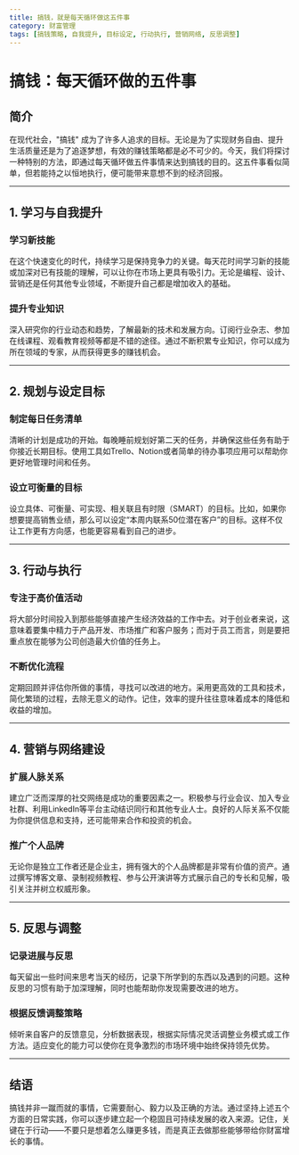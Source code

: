 ```yaml
---
title: 搞钱，就是每天循环做这五件事
category: 财富管理
tags: [搞钱策略, 自我提升, 目标设定, 行动执行, 营销网络, 反思调整]
---
```

# 搞钱：每天循环做的五件事

## 简介

在现代社会，"搞钱" 成为了许多人追求的目标。无论是为了实现财务自由、提升生活质量还是为了追逐梦想，有效的赚钱策略都是必不可少的。今天，我们将探讨一种特别的方法，即通过每天循环做五件事情来达到搞钱的目的。这五件事看似简单，但若能持之以恒地执行，便可能带来意想不到的经济回报。

---

## 1. 学习与自我提升

### 学习新技能
在这个快速变化的时代，持续学习是保持竞争力的关键。每天花时间学习新的技能或加深对已有技能的理解，可以让你在市场上更具有吸引力。无论是编程、设计、营销还是任何其他专业领域，不断提升自己都是增加收入的基础。

### 提升专业知识
深入研究你的行业动态和趋势，了解最新的技术和发展方向。订阅行业杂志、参加在线课程、观看教育视频等都是不错的途径。通过不断积累专业知识，你可以成为所在领域的专家，从而获得更多的赚钱机会。

---

## 2. 规划与设定目标

### 制定每日任务清单
清晰的计划是成功的开始。每晚睡前规划好第二天的任务，并确保这些任务有助于你接近长期目标。使用工具如Trello、Notion或者简单的待办事项应用可以帮助你更好地管理时间和任务。

### 设立可衡量的目标
设立具体、可衡量、可实现、相关联且有时限（SMART）的目标。比如，如果你想要提高销售业绩，那么可以设定“本周内联系50位潜在客户”的目标。这样不仅让工作更有方向感，也能更容易看到自己的进步。

---

## 3. 行动与执行

### 专注于高价值活动
将大部分时间投入到那些能够直接产生经济效益的工作中去。对于创业者来说，这意味着要集中精力于产品开发、市场推广和客户服务；而对于员工而言，则是要把重点放在能够为公司创造最大价值的任务上。

### 不断优化流程
定期回顾并评估你所做的事情，寻找可以改进的地方。采用更高效的工具和技术，简化繁琐的过程，去除无意义的动作。记住，效率的提升往往意味着成本的降低和收益的增加。

---

## 4. 营销与网络建设

### 扩展人脉关系
建立广泛而深厚的社交网络是成功的重要因素之一。积极参与行业会议、加入专业社群、利用LinkedIn等平台主动结识同行和其他专业人士。良好的人际关系不仅能为你提供信息和支持，还可能带来合作和投资的机会。

### 推广个人品牌
无论你是独立工作者还是企业主，拥有强大的个人品牌都是非常有价值的资产。通过撰写博客文章、录制视频教程、参与公开演讲等方式展示自己的专长和见解，吸引关注并树立权威形象。

---

## 5. 反思与调整

### 记录进展与反思
每天留出一些时间来思考当天的经历，记录下所学到的东西以及遇到的问题。这种反思的习惯有助于加深理解，同时也能帮助你发现需要改进的地方。

### 根据反馈调整策略
倾听来自客户的反馈意见，分析数据表现，根据实际情况灵活调整业务模式或工作方法。适应变化的能力可以使你在竞争激烈的市场环境中始终保持领先优势。

---

## 结语

搞钱并非一蹴而就的事情，它需要耐心、毅力以及正确的方法。通过坚持上述五个方面的日常实践，你可以逐步建立起一个稳固且可持续发展的收入来源。记住，关键在于行动——不要只是想着怎么赚更多钱，而是真正去做那些能够带给你财富增长的事情。